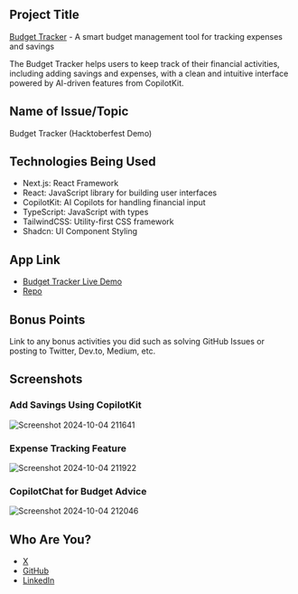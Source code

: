 ## Project Title

[Budget Tracker](https://budget-tracker-app-zeta.vercel.app/) - A smart budget management tool for tracking expenses and savings

The Budget Tracker helps users to keep track of their financial activities, including adding savings and expenses, with a clean and intuitive interface powered by AI-driven features from CopilotKit.

## Name of Issue/Topic

Budget Tracker (Hacktoberfest Demo)

## Technologies Being Used

- Next.js: React Framework
- React: JavaScript library for building user interfaces
- CopilotKit: AI Copilots for handling financial input
- TypeScript: JavaScript with types
- TailwindCSS: Utility-first CSS framework
- Shadcn: UI Component Styling

## App Link

- [Budget Tracker Live Demo](https://budget-tracker-app-zeta.vercel.app/)
- [Repo](https://github.com/rohitprasad-code/budget-tracker-app)

## Bonus Points

Link to any bonus activities you did such as solving GitHub Issues or posting to Twitter, Dev.to, Medium, etc.

## Screenshots

### Add Savings Using CopilotKit
![Screenshot 2024-10-04 211641](https://github.com/user-attachments/assets/199ef45a-884b-4893-bdd5-8558f5c2cb6a)


### Expense Tracking Feature
![Screenshot 2024-10-04 211922](https://github.com/user-attachments/assets/69c853b7-6ae8-4791-bbd7-2128a8b73e0e)


### CopilotChat for Budget Advice
![Screenshot 2024-10-04 212046](https://github.com/user-attachments/assets/8bfe2b6c-7f37-4234-9d95-120dd7cd1063)


## Who Are You?

- [X](https://x.com/rohitprasad_dev)
- [GitHub](https://github.com/rohitprasad-code/)
- [LinkedIn](https://www.linkedin.com/in/rohitprasad1709/)
